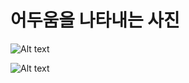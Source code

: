 # 어두움을 나타내는 사진

  ![Alt text](https://postfiles.pstatic.net/MjAxODEyMTNfMjAx/MDAxNTQ0NzEyNDkyMTY4.Yf8AuCeWVqtyUBNa2ovqQIlF3Odlcxtpbm7_Cqe1ft8g.C3rpGF28P-P-x5GykkxJcL-ByiCct_UMRDhIqr4RXEsg.JPEG.iju1633/%EC%96%B4%EB%91%90%EC%9A%B4_%EA%B3%B5%EA%B0%84.jpg?type=w773)
  
  ![Alt text](https://postfiles.pstatic.net/MjAxODEyMTNfNDQg/MDAxNTQ0NzEyNDkyMTY3.DBnRPvz20hmSUVmEazcU-a4NMUY67PHNMcO4a7Hj45og.RB6etzC9dzQPhz4m4QB_OIVKg76pO8VtHgJ5_gc86NMg.JPEG.iju1633/%EC%96%B4%EB%91%90%EC%9A%B4_%EA%B3%B5%EA%B0%842.jpg?type=w773)
